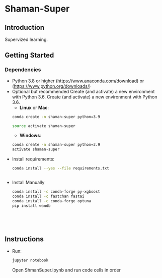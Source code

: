 # Shaman-Super

## Introduction
Supervized learning.

## Getting Started

### Dependencies
- Python 3.8 or higher (https://www.anaconda.com/download) or (https://www.python.org/downloads/) 
- Optional but recommended Create (and activate) a new environment with Python 3.6.
    Create (and activate) a new environment with Python 3.6.
    - __Linux__ or __Mac__: 
	```bash
	conda create -n shaman-super python=3.9

	source activate shaman-super
	```
	- __Windows__: 
	```bash
	conda create -n shaman-super python=3.9
	activate shaman-super
	```
- Install requirements:
    ```bash
    conda install --yes --file requirements.txt
	```
	```
- Install Manually
	```bash
    conda install -c conda-forge py-xgboost
	conda install -c fastchan fastai
	conda install -c conda-forge optuna
	pip install wandb





	```
	```

## Instructions

- Run:
    ```bash
	jupyter notebook
	```
    Open ShmanSuper.ipynb and run code cells in order


